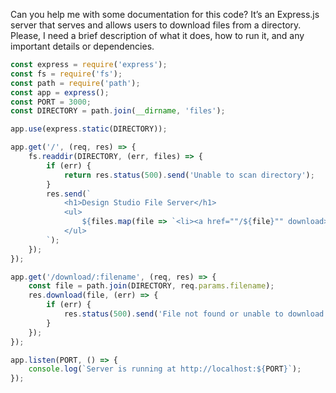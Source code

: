 Can you help me with some documentation for this code? It’s an Express.js server that serves and allows users to download files from a directory. Please, I need a brief description of what it does, how to run it, and any important details or dependencies.

```javascript
const express = require('express');
const fs = require('fs');
const path = require('path');
const app = express();
const PORT = 3000;
const DIRECTORY = path.join(__dirname, 'files');

app.use(express.static(DIRECTORY));

app.get('/', (req, res) => {
    fs.readdir(DIRECTORY, (err, files) => {
        if (err) {
            return res.status(500).send('Unable to scan directory');
        }
        res.send(`
            <h1>Design Studio File Server</h1>
            <ul>
                ${files.map(file => `<li><a href=""/${file}"" download>${file}</a></li>`).join('')}
            </ul>
        `);
    });
});

app.get('/download/:filename', (req, res) => {
    const file = path.join(DIRECTORY, req.params.filename);
    res.download(file, (err) => {
        if (err) {
            res.status(500).send('File not found or unable to download');
        }
    });
});

app.listen(PORT, () => {
    console.log(`Server is running at http://localhost:${PORT}`);
});
```